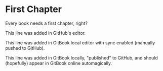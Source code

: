 # First Chapter

Every book needs a first chapter, right?

This line was added in GitHub's editor.

This line was added in GitBook local editor with sync enabled \(manually pushed to GitHub\).

This line was added in GitBook locally, "published" to GitHub, and should \(hopefully\) appear in GitBook online automagically.


